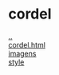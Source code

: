 # cordel 
<a href='https://gabrielryanft.github.io/learning/cursoemvideo/htmlecss/css' target='_self' rel='prev'>..</a><br/>
<a href='https://gabrielryanft.github.io/learning/cursoemvideo/htmlecss/css/cordel/cordel.html' target='_blank' rel='next'>cordel.html</a><br/>
<a href='https://gabrielryanft.github.io/learning/cursoemvideo/htmlecss/css/cordel/imagens/' target='_self' rel='next'>imagens</a><br/>
<a href='https://gabrielryanft.github.io/learning/cursoemvideo/htmlecss/css/cordel/style/' target='_self' rel='next'>style</a><br/>
